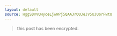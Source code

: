 ```yaml
---
layout: default
source: HggSDVVUHyceLjwWPj5QAAJrOUJeJV5UJUorFwtU
---
```


> this post has been encrypted.